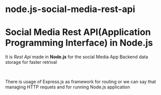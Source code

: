 # node.js-social-media-rest-api
<h1>Social Media Rest API(Application Programming Interface) in Node.js</h1>
<p>It is <i>Rest Api</i> made in <strong>Node.js</strong> for the social Media App Backend data storage for faster retrival</p><br>
<p style={font-weight:bold}>There is usage of Express.js as framework for routing or we can say that managing HTTP requets and for running Node.js application </p>



